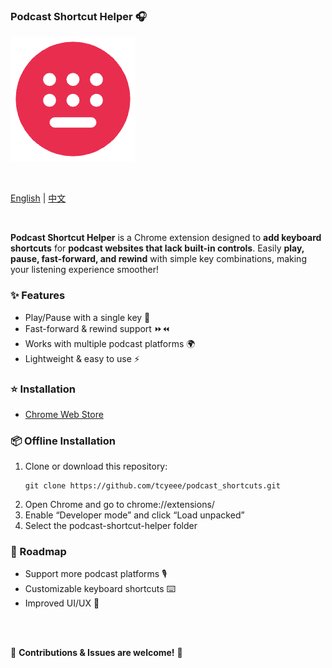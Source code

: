 ### **Podcast Shortcut Helper 🎧**


![icon](./images/icon-48.png)

<br>

[English](#) | [中文](./doc/README.zh-CN.md)

<br>

**Podcast Shortcut Helper** is a Chrome extension designed to **add keyboard shortcuts** for **podcast websites that lack built-in controls**. Easily **play, pause, fast-forward, and rewind** with simple key combinations, making your listening experience smoother!



### ✨ Features

- Play/Pause with a single key 🎵
- Fast-forward & rewind support ⏩⏪
- Works with multiple podcast platforms 🌍
- Lightweight & easy to use ⚡


### ⭐ Installation

- [Chrome Web Store](https://chromewebstore.google.com/detail/podcastshortcuts/kfpjgalpaajacpngajeebifbkgpjolgm)


### 📦 Offline Installation

1. Clone or download this repository:
   ```
   git clone https://github.com/tcyeee/podcast_shortcuts.git
   ```
2. Open Chrome and go to chrome://extensions/
3. Enable “Developer mode” and click “Load unpacked”
4. Select the podcast-shortcut-helper folder


### 🔧 Roadmap

- Support more podcast platforms 🎙️
- Customizable keyboard shortcuts ⌨️
- Improved UI/UX 🎨

<br>
<br>

📢 **Contributions & Issues are welcome!** 🚀
